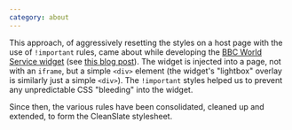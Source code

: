 ```yaml
---
category: about
---
```


This approach, of aggressively resetting the styles on a host page with the use of `!important` rules, came about while developing the [BBC World Service widget](http://www.bbc.co.uk/worldservice/programmes/000000_widget_terms.shtml) (see [this blog post](http://dharmafly.com/bbc-world-service-widget)). The widget is injected into a page, not with an `iframe`, but a simple `<div>` element (the widget's "lightbox" overlay is similarly just a simple `<div>`). The `!important` styles helped us to prevent any unpredictable CSS "bleeding" into the widget.

Since then, the various rules have been consolidated, cleaned up and extended, to form the CleanSlate stylesheet.